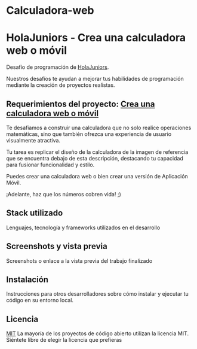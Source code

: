 # Calculadora-web
# HolaJuniors - Crea una calculadora web o móvil
Desafío de programación de [HolaJuniors](https://holajuniors.com).

Nuestros desafíos te ayudan a mejorar tus habilidades de programación mediante la creación de proyectos realistas.

## Requerimientos del proyecto: [Crea una calculadora web o móvil](https://holajuniors.com/challenges/crea-una-calculadora-web-o-movil)

Te desafiamos a construir una calculadora que no solo realice operaciones matemáticas, sino que también ofrezca una experiencia de usuario visualmente atractiva. 

Tu tarea es replicar el diseño de la calculadora de la imagen de referencia que se encuentra debajo de esta descripción, destacando tu capacidad para fusionar funcionalidad y estilo.

Puedes crear una calculadora web o bien crear una versión de Aplicación Móvil.

¡Adelante, haz que los números cobren vida! ;)

## Stack utilizado
Lenguajes, tecnología y frameworks utilizados en el desarrollo

## Screenshots y vista previa
Screenshots o enlace a la vista previa del trabajo finalizado

## Instalación
Instrucciones para otros desarrolladores sobre cómo instalar y ejecutar tu código en su entorno local.

## Licencia
[MIT](https://choosealicense.com/licenses/mit/)
La mayoría de los proyectos de código abierto utilizan la licencia MIT. Siéntete libre de elegir la licencia que prefieras

